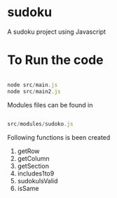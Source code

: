 # sudoku
A sudoku project using Javascript


# To Run the code

```js

node src/main.js 
node src/main2.js

```
Modules files can be found in 

```js

src/modules/sudoko.js
```

Following functions is been created
1. getRow
2. getColumn
3. getSection
4. includes1to9
5. sudokuIsValid
6. isSame